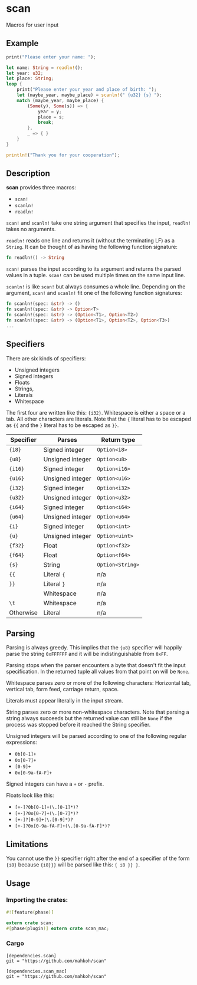 # scan

Macros for user input

## Example

```rust
print("Please enter your name: ");

let name: String = readln!();
let year: u32;
let place: String;
loop {
    print("Please enter your year and place of birth: ");
    let (maybe_year, maybe_place) = scanln!(" {u32} {s} ");
    match (maybe_year, maybe_place) {
        (Some(y), Some(s)) => {
            year = y;
            place = s;
            break;
        },
        _ => { }
    }
}

println!("Thank you for your cooperation");
```

## Description

**scan** provides three macros:

- `scan!`
- `scanln!`
- `readln!`

`scan!` and `scanln!` take one string argument that specifies the input,
`readln!` takes no arguments.

`readln!` reads one line and returns it (without the terminating LF) as a
`String`. It can be thought of as having the following function signature:

```rust
fn readln!() -> String
```

`scan!` parses the input according to its argument and returns the parsed values
in a tuple. `scan!` can be used multiple times on the same input line.

`scanln!` is like `scan!` but always consumes a whole line. Depending on the argument,
`scan!` and `scanln!` fit one of the following function signatures:
```rust
fn scanln!(spec: &str) -> ()
fn scanln!(spec: &str) -> Option<T>
fn scanln!(spec: &str) -> (Option<T1>, Option<T2>)
fn scanln!(spec: &str) -> (Option<T1>, Option<T2>, Option<T3>)
...
```

## Specifiers

There are six kinds of specifiers:

- Unsigned integers
- Signed integers
- Floats
- Strings,
- Literals
- Whitespace

The first four are written like this: `{i32}`. Whitespace is either a space or
a tab. All other characters are literals. Note that the `{` literal has to be
escaped as `{{` and the `}` literal has to be escaped as `}}`.

Specifier | Parses        | Return type
--------- | ------------- | ------------
`{i8}`  | Signed   integer | `Option<i8>`
`{u8}`  | Unsigned integer | `Option<u8>`
`{i16}` | Signed   integer | `Option<i16>`
`{u16}` | Unsigned integer | `Option<u16>`
`{i32}` | Signed   integer | `Option<i32>`
`{u32}` | Unsigned integer | `Option<u32>`
`{i64}` | Signed   integer | `Option<i64>`
`{u64}` | Unsigned integer | `Option<u64>`
`{i}`   | Signed   integer | `Option<int>`
`{u}`   | Unsigned integer | `Option<uint>`
`{f32}` | Float            | `Option<f32>`
`{f64}` | Float            | `Option<f64>`
`{s}`   | String           | `Option<String>`
`{{`    | Literal `{`      | n/a
`}}`    | Literal `}`      | n/a
` `     | Whitespace       | n/a
`\t `   | Whitespace       | n/a
Otherwise | Literal        | n/a

## Parsing

Parsing is always greedy. This implies that the `{u8}` specifier will happily
parse the string `0xFFFFFF` and it will be indistinguishable from `0xFF`.

Parsing stops when the parser encounters a byte that doesn't fit the input
specification. In the returned tuple all values from that point on will be
`None`.

Whitespace parses zero or more of the following characters: Horizontal tab,
vertical tab, form feed, carriage return, space.

Literals must appear literally in the input stream.

String parses zero or more non-whitespace characters. Note that parsing a string
always succeeds but the returned value can still be `None` if the process was
stopped before it reached the String specifier.

Unsigned integers will be parsed according to one of the following regular
expressions:

- `0b[0-1]+`
- `0o[0-7]+`
- `[0-9]+`
- `0x[0-9a-fA-F]+`

Signed integers can have a `+` or `-` prefix.

Floats look like this:

- `[+-]?0b[0-1]+(\.[0-1]*)?`
- `[+-]?0o[0-7]+(\.[0-7]*)?`
- `[+-]?[0-9]+(\.[0-9]*)?`
- `[+-]?0x[0-9a-fA-F]+(\.[0-9a-fA-F]*)?`

## Limitations

You cannot use the `}}` specifier right after the end of a specifier of the form
`{i8}` because `{i8}}}` will be parsed like this: `{ i8 }} }`.

## Usage

### Importing the crates:
```rust
#![feature(phase)]

extern crate scan;
#[phase(plugin)] extern crate scan_mac;
```

### Cargo

```
[dependencies.scan]
git = "https://github.com/mahkoh/scan"

[dependencies.scan_mac]
git = "https://github.com/mahkoh/scan"
```
